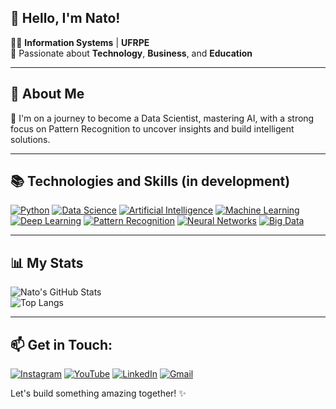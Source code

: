 ## 👋 Hello, I'm Nato!

👨‍💻 **Information Systems** | **UFRPE**  
🚀 Passionate about **Technology**, **Business**, and **Education**

---

## 🌟 About Me  

🔹 I'm on a journey to become a Data Scientist, mastering AI, with a strong focus on Pattern Recognition to uncover insights and build intelligent solutions.

---

## 📚 Technologies and Skills (in development) 

<div style="display: inline-block;">
  <a href="https://www.python.org/"><img src="https://img.shields.io/badge/Python-3776AB?style=for-the-badge&logo=python&logoColor=white" alt="Python"></a>
</div>
<div style="display: inline-block;">
  <a href="#"><img src="https://img.shields.io/badge/Data%20Science-FF6F00?style=for-the-badge&logo=databricks&logoColor=white" alt="Data Science"></a>
</div>
<div style="display: inline-block;">
  <a href="#"><img src="https://img.shields.io/badge/Artificial%20Intelligence-2F74C0?style=for-the-badge&logo=openai&logoColor=white" alt="Artificial Intelligence"></a>
</div>
<div style="display: inline-block;">
  <a href="https://www.tensorflow.org/"><img src="https://img.shields.io/badge/Machine%20Learning-F7931E?style=for-the-badge&logo=tensorflow&logoColor=white" alt="Machine Learning"></a>
</div>
<div style="display: inline-block;">
  <a href="https://pytorch.org/"><img src="https://img.shields.io/badge/Deep%20Learning-FF2D20?style=for-the-badge&logo=pytorch&logoColor=white" alt="Deep Learning"></a>
</div>
<div style="display: inline-block;">
  <a href="#"><img src="https://img.shields.io/badge/Pattern%20Recognition-4B8BBE?style=for-the-badge&logo=scipy&logoColor=white" alt="Pattern Recognition"></a>
</div>
<div style="display: inline-block;">
  <a href="https://keras.io/"><img src="https://img.shields.io/badge/Neural%20Networks-5A29E4?style=for-the-badge&logo=keras&logoColor=white" alt="Neural Networks"></a>
</div>
<div style="display: inline-block;">
  <a href="https://hadoop.apache.org/"><img src="https://img.shields.io/badge/Big%20Data-FF0000?style=for-the-badge&logo=apache&logoColor=white" alt="Big Data"></a>
</div>


---

## 📊 **My Stats**  

![Nato's GitHub Stats](https://github-readme-stats.vercel.app/api?username=dsnato&show_icons=true&theme=radical)  
![Top Langs](https://github-readme-stats.vercel.app/api/top-langs/?username=dsnato&layout=compact&theme=radical)

---

## 📫 **Get in Touch:**  

<div style="display: inline-block;">
  <a href="https://www.instagram.com/ds.nato"><img src="https://img.shields.io/badge/Instagram-E4405F?style=for-the-badge&logo=instagram&logoColor=white" alt="Instagram"></a>
</div>
<div style="display: inline-block;">
  <a href="SEU_LINK_DO_YOUTUBE_AQUI"><img src="https://img.shields.io/badge/YouTube-FF0000?style=for-the-badge&logo=youtube&logoColor=white" alt="YouTube"></a>
</div>
<div style="display: inline-block;">
  <a href="https://www.linkedin.com/in/dsnato/"><img src="https://img.shields.io/badge/LinkedIn-0077B5?style=for-the-badge&logo=linkedin&logoColor=white" alt="LinkedIn"></a>
</div>
<div style="display: inline-block;">
  <a href="mailto:datasciencenato@gmail.com"><img src="https://img.shields.io/badge/Gmail-D14836?style=for-the-badge&logo=gmail&logoColor=white" alt="Gmail"></a>
</div>


Let's build something amazing together! ✨
